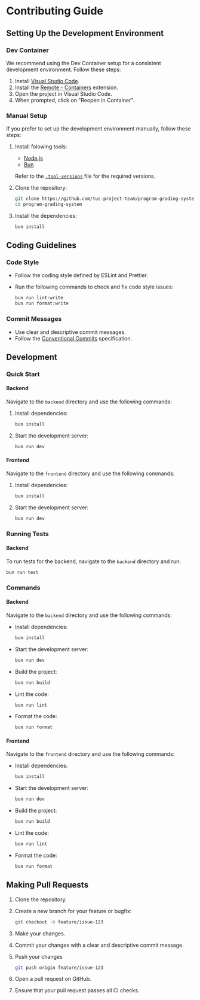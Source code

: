 # Contributing Guide

## Setting Up the Development Environment

### Dev Container

We recommend using the Dev Container setup for a consistent development environment. Follow these steps:

1. Install [Visual Studio Code](https://code.visualstudio.com/).
2. Install the [Remote - Containers](https://marketplace.visualstudio.com/items?itemName=ms-vscode-remote.remote-containers) extension.
3. Open the project in Visual Studio Code.
4. When prompted, click on "Reopen in Container".

### Manual Setup

If you prefer to set up the development environment manually, follow these steps:

1. Install folowing tools:

   - [Node.js](https://nodejs.org/)
   - [Bun](https://bun.sh/)
   
   Refer to the [`.tool-versions`](./.tool-versions) file for the required versions.

2. Clone the repository:

   ```sh
   git clone https://github.com/tus-project-team/program-grading-system.git
   cd program-grading-system
   ```

3. Install the dependencies:

   ```sh
   bun install
   ```

## Coding Guidelines

### Code Style

- Follow the coding style defined by ESLint and Prettier.
- Run the following commands to check and fix code style issues:

  ```sh
  bun run lint:write
  bun run format:write
  ```

### Commit Messages

- Use clear and descriptive commit messages.
- Follow the [Conventional Commits](https://www.conventionalcommits.org/en/v1.0.0/) specification.

## Development

### Quick Start

#### Backend

Navigate to the `backend` directory and use the following commands:

1. Install dependencies:

   ```sh
   bun install
   ```

2. Start the development server:

   ```sh
   bun run dev
   ```

#### Frontend

Navigate to the `frontend` directory and use the following commands:

1. Install dependencies:

   ```sh
   bun install
   ```

2. Start the development server:

   ```sh
   bun run dev
   ```

### Running Tests

#### Backend

To run tests for the backend, navigate to the `backend` directory and run:

```sh
bun run test
```

### Commands

#### Backend

Navigate to the `backend` directory and use the following commands:

- Install dependencies:

  ```sh
  bun install
  ```

- Start the development server:

  ```sh
  bun run dev
  ```

- Build the project:

  ```sh
  bun run build
  ```

- Lint the code:

  ```sh
  bun run lint
  ```

- Format the code:

  ```sh
  bun run format
  ```

#### Frontend

Navigate to the `frontend` directory and use the following commands:

- Install dependencies:

  ```sh
  bun install
  ```

- Start the development server:

  ```sh
  bun run dev
  ```

- Build the project:

  ```sh
  bun run build
  ```

- Lint the code:

  ```sh
  bun run lint
  ```

- Format the code:

  ```sh
  bun run format
  ```

## Making Pull Requests

1. Clone the repository.

2. Create a new branch for your feature or bugfix:

   ```sh
   git checkout -b feature/issue-123
   ```

3. Make your changes.

4. Commit your changes with a clear and descriptive commit message.

5. Push your changes

   ```sh
   git push origin feature/issue-123
   ```

6. Open a pull request on GitHub.

7. Ensure that your pull request passes all CI checks.
